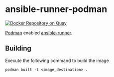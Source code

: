 # ansible-runner-podman

[![Docker Repository on Quay](https://quay.io/repository/ablock/ansible-runner-podman/status "Docker Repository on Quay")](https://quay.io/repository/ablock/ansible-runner-podman)


[Podman](https://podman.io/) enabled [ansible-runner](https://ansible-runner.readthedocs.io/en/stable/).

## Building

Execute the following command to build the image

```
podman built -t <image_destination> .
```
